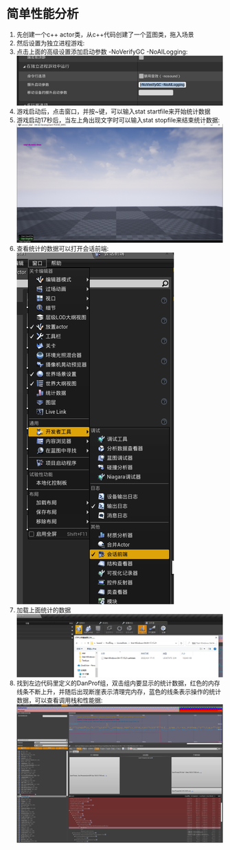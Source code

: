 # 简单性能分析
1. 先创建一个c++ actor类，从c++代码创建了一个蓝图类，拖入场景
2. 然后设置为独立进程游戏:  
2. 点击上面的高级设置添加启动参数 -NoVerifyGC -NoAILogging:  
![ddd](/stat/img/step2.png)
3. 游戏启动后，点击窗口，并按~键，可以输入stat startfile来开始统计数据
4. 游戏启动17秒后，当左上角出现文字时可以输入stat stopfile来结束统计数据:  
![ddd](/stat/img/step6.png)
5. 查看统计的数据可以打开会话前端:  
![ddd](/stat/img/step1.png)
6. 加载上面统计的数据  
![ddd](/stat/img/step4.png)
7. 找到左边代码里定义的DanProf组，双击组内要显示的统计数据，红色的内存线条不断上升，并随后出现断崖表示清理完内存，蓝色的线条表示操作的统计数据，可以查看调用栈和性能据:  
![ddd](/stat/img/stat.png)
